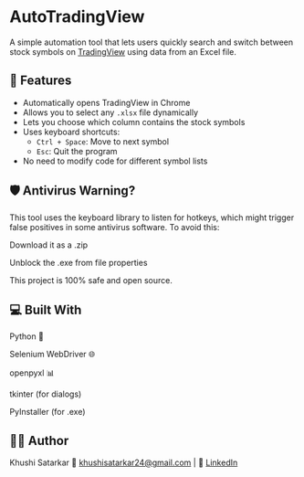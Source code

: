 # AutoTradingView

A simple automation tool that lets users quickly search and switch between stock symbols on [TradingView](https://in.tradingview.com/chart/) using data from an Excel file.

## 🚀 Features

- Automatically opens TradingView in Chrome
- Allows you to select any `.xlsx` file dynamically
- Lets you choose which column contains the stock symbols
- Uses keyboard shortcuts:
  - `Ctrl + Space`: Move to next symbol
  - `Esc`: Quit the program
- No need to modify code for different symbol lists

## 🛡 Antivirus Warning?
This tool uses the keyboard library to listen for hotkeys, which might trigger false positives in some antivirus software. To avoid this:

Download it as a .zip

Unblock the .exe from file properties

This project is 100% safe and open source.

## 💻 Built With
Python 🐍

Selenium WebDriver 🌐

openpyxl 📊

tkinter (for dialogs)

PyInstaller (for .exe)

## 👩‍💻 Author
Khushi Satarkar
📧 khushisatarkar24@gmail.com | 🔗 [LinkedIn ](https://www.linkedin.com/in/khushi-satarkar-039056254/) 
